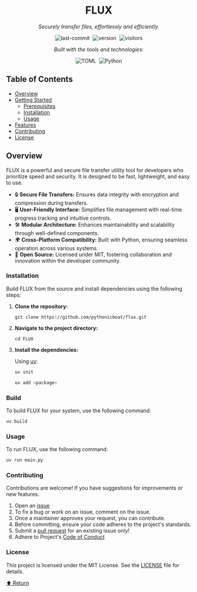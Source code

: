 <div align="center" class="text-center">
<h1>FLUX</h1>
<p><em>Securely transfer files, effortlessly and efficiently.</em></p>

<img alt="last-commit" src="https://img.shields.io/github/last-commit/PythonicBoat/FLUX?style=flat&amp;logo=git&amp;logoColor=white&amp;color=0080ff" class="inline-block mx-1" style="margin: 0px 2px;">
<!-- Version Tag Badge -->
<img alt="version" src="https://img.shields.io/github/v/tag/PythonicBoat/FLUX?style=flat&color=0080ff" class="inline-block mx-1" style="margin: 0px 2px;">

<!-- Visitor Count Badge -->
<img alt="visitors" src="https://visitor-badge.laobi.icu/badge?page_id=PythonicBoat.FLUX&style=flat&color=0080ff" class="inline-block mx-1" style="margin: 0px 2px;">

<p><em>Built with the tools and technologies:</em></p>
<img alt="TOML" src="https://img.shields.io/badge/TOML-9C4121.svg?style=flat&amp;logo=TOML&amp;logoColor=white" class="inline-block mx-1" style="margin: 0px 2px;">
<img alt="Python" src="https://img.shields.io/badge/Python-3776AB.svg?style=flat&amp;logo=Python&amp;logoColor=white" class="inline-block mx-1" style="margin: 0px 2px;">
</div>

## Table of Contents
- [Overview](#overview)
- [Getting Started]()
  - [Prerequisites](#prerequisites)
  - [Installation](#installation)
  - [Usage](#build)
- [Features](#features)
- [Contributing](#contributing)
- [License](#license)

## Overview
FLUX is a powerful and secure file transfer utility tool for developers who prioritize speed and security. It is designed to be fast, lightweight, and easy to use.

<ul class="list-disc pl-4 my-0">
<li class="my-0">🔒 <strong>Secure File Transfers:</strong> Ensures data integrity with encryption and compression during transfers.</li>
<li class="my-0">🖥️ <strong>User-Friendly Interface:</strong> Simplifies file management with real-time progress tracking and intuitive controls.</li>
<li class="my-0">🛠️ <strong>Modular Architecture:</strong> Enhances maintainability and scalability through well-defined components.</li>
<li class="my-0">🌍 <strong>Cross-Platform Compatibility:</strong> Built with Python, ensuring seamless operation across various systems.</li>
<li class="my-0">📜 <strong>Open Source:</strong> Licensed under MIT, fostering collaboration and innovation within the developer community.</li>
</ul>

### Installation
Build FLUX from the source and install dependencies using the following steps:

<ol>
<li class="my-0">
<p><strong>Clone the repository:</strong></p>
<pre><code class="language-sh">git clone https://github.com/pythonicboat/flux.git
</code></pre>
</li>
<li class="my-0">
<p><strong>Navigate to the project directory:</strong></p>
<pre><code class="language-sh">cd FLUX
</code></pre>
</li>
<li class="my-0">
<p><strong>Install the dependencies:</strong></p>

Using [uv](https://docs.astral.sh/uv/getting-started/installation/):

```bash
uv init
```
```bash
uv add <package>
```
</li>
</ol>

### Build
To build FLUX for your system, use the following command:

```bash
uv build
```

### Usage
To run FLUX, use the following command:

```bash
uv run main.py
```

### Contributing
Contributions are welcome! If you have suggestions for improvements or new features.
1)  Open an [issue](https://github.com/pythonicboat/issues) 
2) To fix a bug or work on an issue, comment on the issue.
3) Once a maintainer approves your request, you can contribute.
4) Before committing, ensure your code adheres to the project's standards.
5) Submit a [pull request](https://github.com/pythonicboat/pulls) for an existing issue only!
6) Adhere to Project's [Code of Conduct](https://github.com/PythonicBoat/FLUX?tab=coc-ov-file)

### License
This project is licensed under the MIT License. See the [LICENSE](LICENSE) file for details.

<div align="left" class=""><a href="#top">⬆ Return</a></div>